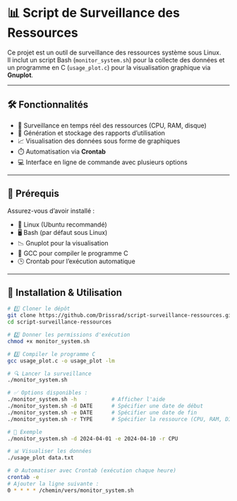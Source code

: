 # 📊 Script de Surveillance des Ressources

Ce projet est un outil de surveillance des ressources système sous Linux.  
Il inclut un script Bash (`monitor_system.sh`) pour la collecte des données et un programme en C (`usage_plot.c`) pour la visualisation graphique via **Gnuplot**.

---

## 🛠️ Fonctionnalités

- 🔁 Surveillance en temps réel des ressources (CPU, RAM, disque)
- 🧾 Génération et stockage des rapports d’utilisation
- 📈 Visualisation des données sous forme de graphiques
- ⏱️ Automatisation via **Crontab**
- 💻 Interface en ligne de commande avec plusieurs options

---

## 📌 Prérequis

Assurez-vous d’avoir installé :

- 🐧 Linux (Ubuntu recommandé)
- 🖥️ Bash (par défaut sous Linux)
- 📉 Gnuplot pour la visualisation
- 🧱 GCC pour compiler le programme C
- 🕒 Crontab pour l’exécution automatique

---

## 🚀 Installation & Utilisation

```bash
# 1️⃣ Cloner le dépôt
git clone https://github.com/Drissrad/script-surveillance-ressources.git
cd script-surveillance-ressources

# 2️⃣ Donner les permissions d'exécution
chmod +x monitor_system.sh

# 3️⃣ Compiler le programme C
gcc usage_plot.c -o usage_plot -lm

# 🔍 Lancer la surveillance
./monitor_system.sh

# ✅ Options disponibles :
./monitor_system.sh -h           # Afficher l'aide
./monitor_system.sh -d DATE      # Spécifier une date de début
./monitor_system.sh -e DATE      # Spécifier une date de fin
./monitor_system.sh -r TYPE      # Spécifier la ressource (CPU, RAM, DISK)

# 🧪 Exemple
./monitor_system.sh -d 2024-04-01 -e 2024-04-10 -r CPU

# 📊 Visualiser les données
./usage_plot data.txt

# ⚙️ Automatiser avec Crontab (exécution chaque heure)
crontab -e
# Ajouter la ligne suivante :
0 * * * * /chemin/vers/monitor_system.sh

